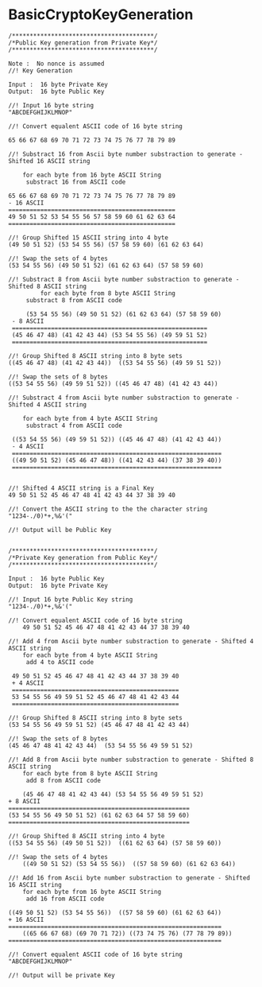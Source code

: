 # BasicCryptoKeyGeneration

	/****************************************/
	/*Public Key generation from Private Key*/
	/****************************************/

	Note :  No nonce is assumed
	//! Key Generation
	
	Input :  16 byte Private Key
	Output:  16 byte Public Key

	//! Input 16 byte string
	"ABCDEFGHIJKLMNOP"

	//! Convert equalent ASCII code of 16 byte string

	65 66 67 68 69 70 71 72 73 74 75 76 77 78 79 89

	//! Substract 16 from Ascii byte number substraction to generate - Shifted 16 ASCII string
     
     	for each byte from 16 byte ASCII String
	     substract 16 from ASCII code
		
	65 66 67 68 69 70 71 72 73 74 75 76 77 78 79 89
	- 16 ASCII
	===============================================
	49 50 51 52 53 54 55 56 57 58 59 60 61 62 63 64
	===============================================

	//! Group Shifted 15 ASCII string into 4 byte  
	(49 50 51 52) (53 54 55 56) (57 58 59 60) (61 62 63 64)
	 
	//! Swap the sets of 4 bytes
	(53 54 55 56) (49 50 51 52) (61 62 63 64) (57 58 59 60)
	 
	//! Substract 8 from Ascii byte number substraction to generate - Shifted 8 ASCII string
     	     for each byte from 8 byte ASCII String
	     substract 8 from ASCII code
		 
     	 (53 54 55 56) (49 50 51 52) (61 62 63 64) (57 58 59 60)
	 - 8 ASCII
	 =======================================================
	 (45 46 47 48) (41 42 43 44) (53 54 55 56) (49 59 51 52)
	 =======================================================
	 
	//! Group Shifted 8 ASCII string into 8 byte sets
	((45 46 47 48) (41 42 43 44))  ((53 54 55 56) (49 59 51 52))
	 
	//! Swap the sets of 8 bytes
	((53 54 55 56) (49 59 51 52)) ((45 46 47 48) (41 42 43 44))

	//! Substract 4 from Ascii byte number substraction to generate - Shifted 4 ASCII string
     
     	for each byte from 4 byte ASCII String
	     substract 4 from ASCII code
		 
	 ((53 54 55 56) (49 59 51 52)) ((45 46 47 48) (41 42 43 44))
	 - 4 ASCII
	 ===========================================================
	 ((49 50 51 52) (45 46 47 48)) ((41 42 43 44) (37 38 39 40))
	 ===========================================================
	 
	 
	//! Shifted 4 ASCII string is a Final Key
	49 50 51 52 45 46 47 48 41 42 43 44 37 38 39 40
	  
	//! Convert the ASCII string to the the character string
	"1234-./0)*+,%&'("
	  
	//! Output will be Public Key 


	/****************************************/
	/*Private Key generation from Public Key*/
	/****************************************/

	Input :  16 byte Public Key
	Output:  16 byte Private Key

	//! Input 16 byte Public Key string
	"1234-./0)*+,%&'("
	  
	//! Convert equalent ASCII code of 16 byte string
      	49 50 51 52 45 46 47 48 41 42 43 44 37 38 39 40

	//! Add 4 from Ascii byte number substraction to generate - Shifted 4 ASCII string
     	for each byte from 4 byte ASCII String
	     add 4 to ASCII code
		 
	 49 50 51 52 45 46 47 48 41 42 43 44 37 38 39 40
	 + 4 ASCII
	 ===============================================
	 53 54 55 56 49 59 51 52 45 46 47 48 41 42 43 44
	 ===============================================
	 
	//! Group Shifted 8 ASCII string into 8 byte sets
	(53 54 55 56 49 59 51 52) (45 46 47 48 41 42 43 44)
	 	  
	//! Swap the sets of 8 bytes
	(45 46 47 48 41 42 43 44)  (53 54 55 56 49 59 51 52)
	 
	//! Add 8 from Ascii byte number substraction to generate - Shifted 8 ASCII string
     	for each byte from 8 byte ASCII String
	     add 8 from ASCII code
		 
     	(45 46 47 48 41 42 43 44) (53 54 55 56 49 59 51 52)
	+ 8 ASCII
	===================================================
	(53 54 55 56 49 50 51 52) (61 62 63 64 57 58 59 60)
	===================================================
	 
	//! Group Shifted 8 ASCII string into 4 byte  
	((53 54 55 56) (49 50 51 52))  ((61 62 63 64) (57 58 59 60))
	 
	//! Swap the sets of 4 bytes
     	((49 50 51 52) (53 54 55 56))  ((57 58 59 60) (61 62 63 64))
	 
	//! Add 16 from Ascii byte number substraction to generate - Shifted 16 ASCII string
     	for each byte from 16 byte ASCII String
	     add 16 from ASCII code
	 
	((49 50 51 52) (53 54 55 56))  ((57 58 59 60) (61 62 63 64))
	+ 16 ASCII
	============================================================
     	((65 66 67 68) (69 70 71 72)) ((73 74 75 76) (77 78 79 89))
	============================================================
     
	//! Convert equalent ASCII code of 16 byte string
	"ABCDEFGHIJKLMNOP"
	  
	//! Output will be private Key
	  
